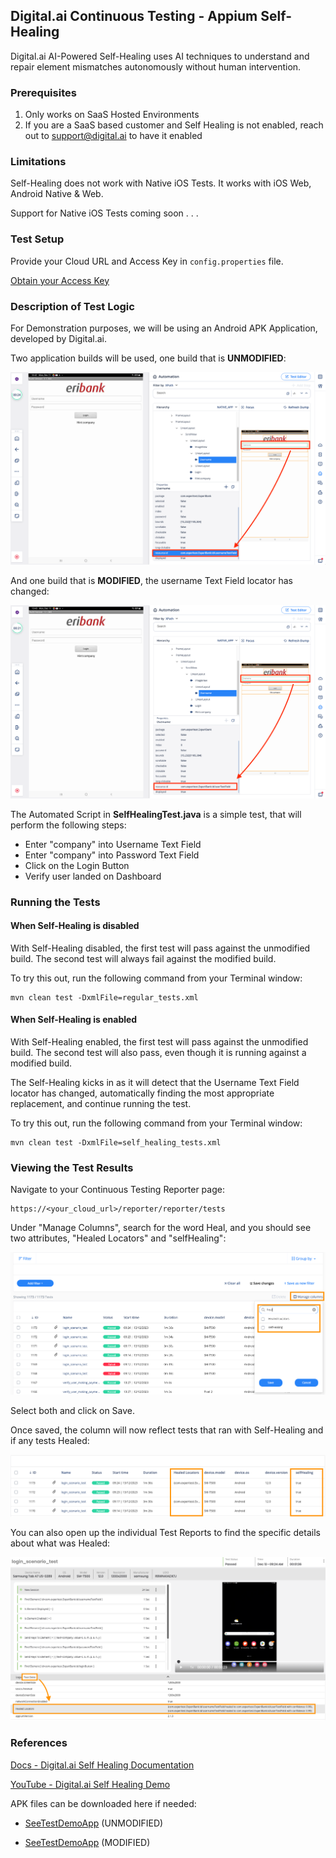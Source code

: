 ## Digital.ai Continuous Testing - Appium Self-Healing

Digital.ai AI-Powered Self-Healing uses AI techniques to understand and repair element mismatches autonomously without human intervention.

### Prerequisites

1. Only works on SaaS Hosted Environments
2. If you are a SaaS based customer and Self Healing is not enabled, reach out to support@digital.ai to have it enabled

### Limitations

Self-Healing does not work with Native iOS Tests. It works with iOS Web, Android Native & Web.

Support for Native iOS Tests coming soon . . .

### Test Setup

Provide your Cloud URL and Access Key in ```config.properties``` file.

[Obtain your Access Key](https://docs.digital.ai/bundle/TE/page/obtaining_access_key.html)

### Description of Test Logic

For Demonstration purposes, we will be using an Android APK Application, developed by Digital.ai.

Two application builds will be used, one build that is **UNMODIFIED**:

![img.png](images/unmodified.png)

And one build that is **MODIFIED**, the username Text Field locator has changed:

![img.png](images/modified.png)

The Automated Script in **SelfHealingTest.java** is a simple test, that will perform the following steps:

- Enter "company" into Username Text Field
- Enter "company" into Password Text Field
- Click on the Login Button
- Verify user landed on Dashboard

### Running the Tests

#### When Self-Healing is disabled

With Self-Healing disabled, the first test will pass against the unmodified build. The second test will always fail against the modified build.

To try this out, run the following command from your Terminal window:

```agsl
mvn clean test -DxmlFile=regular_tests.xml
```

#### When Self-Healing is enabled

With Self-Healing enabled, the first test will pass against the unmodified build. The second test will also pass, even though it is running against a modified build.

The Self-Healing kicks in as it will detect that the Username Text Field locator has changed, automatically finding the most appropriate replacement, and continue running the test.

To try this out, run the following command from your Terminal window:

```agsl
mvn clean test -DxmlFile=self_healing_tests.xml
```

### Viewing the Test Results

Navigate to your Continuous Testing Reporter page:

```
https://<your_cloud_url>/reporter/reporter/tests
```

Under "Manage Columns", search for the word Heal, and you should see two attributes, "Healed Locators" and "selfHealing":

![img.png](images/manage_columns_reports.png)

Select both and click on Save.

Once saved, the column will now reflect tests that ran with Self-Healing and if any tests Healed:

![img.png](images/updated_columns_reports.png)

You can also open up the individual Test Reports to find the specific details about what was Healed:

![img.png](images/test_data_individual_report.png)

### References

[Docs - Digital.ai Self Healing Documentation](https://docs.digital.ai/bundle/TE/page/appium_self-healing.html)

[YouTube - Digital.ai Self Healing Demo](https://www.youtube.com/watch?v=pfSQm1NHj4s)

APK files can be downloaded here if needed:

- [SeeTestDemoApp](https://applicationsforselfhealing.s3.us-east-2.amazonaws.com/com.experitest.ExperiBank_.LoginActivity_UNMODIFIED.apk) (UNMODIFIED)

- [SeeTestDemoApp](https://applicationsforselfhealing.s3.us-east-2.amazonaws.com/com.experitest.ExperiBank_.LoginActivity_MODIFIED.apk) (MODIFIED)